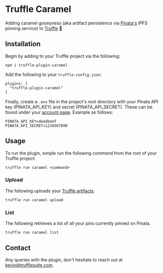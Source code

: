 # Truffle Caramel

Adding caramel gooeyness (aka artifact persistence via [Pinata's](http://pinata.cloud/) IPFS pinning service) to [Truffle](https://www.trufflesuite.com/) 🍬

## Installation

Begin by adding to your Truffle project via the following:

```
npm i truffle-plugin-caramel
```

Add the following to your `truffle-config.json`:

```
plugins: [
  "truffle-plugin-caramel"
]
```

Finally, create a `.env` file in the project's root directory with your Pinata API key (PINATA_API_KEY) and secret (PINATA_API_SECRET). These can be found under your [account page](https://pinata.cloud/account). Example as follows:

```
PINATA_API_KEY=deadbeef
PINATA_API_SECRET=1234567890
```

## Usage

To run the plugin, simple run the following command from the root of your Truffle project:

```
truffle run caramel <command>
```

### Upload

The following uploads your [Truffle artifacts](https://www.trufflesuite.com/docs/truffle/advanced/networks-and-app-deployment#build-artifacts).

```
truffle run caramel upload
```

### List

The following retrieves a list of all your pins currently pinned on Pinata.

```
truffle run caramel list
```

## Contact

Any queries with the plugin, don't hesitate to reach out at kevin@trufflesuite.com.